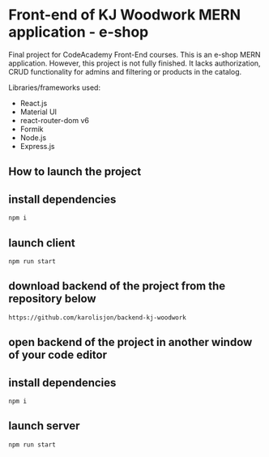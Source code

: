 # Front-end of KJ Woodwork MERN application - e-shop
Final project for CodeAcademy Front-End courses. This is an e-shop MERN application. However, this project is not fully finished. It lacks authorization, CRUD functionality for admins and filtering or products in the catalog. 

Libraries/frameworks used: 
- React.js
- Material UI
- react-router-dom v6
- Formik
- Node.js
- Express.js

## How to launch the project

## install dependencies
```
npm i
```
## launch client
```
npm run start
```

## download backend of the project from the repository below
```
https://github.com/karolisjon/backend-kj-woodwork
```
## open backend of the project in another window of your code editor
## install dependencies
```
npm i
```
## launch server
```
npm run start
```
